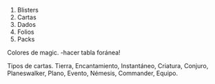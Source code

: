 1. Blisters
2. Cartas
3. Dados
4. Folios
5. Packs


Colores de magic.
 -hacer tabla foránea!

Tipos de cartas.
Tierra, Encantamiento, Instantáneo, Criatura, Conjuro, Planeswalker, Plano, Evento, Némesis, Commander, Equipo.